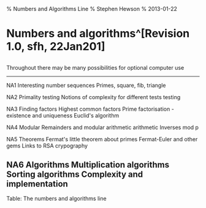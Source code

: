 % Numbers and Algorithms Line
% Stephen Hewson
% 2013-01-22

# Numbers and algorithms^[Revision 1.0, sfh, 22Jan201]

## 
Throughout there may be many possibilities for optional computer use

-----      ---------------------------- ----------------------------------------------            
NA1        Interesting number sequences Primes, square, fib, triangle

NA2        Primality testing            Notions of complexity for different tests
           testing

NA3        Finding factors              Highest common factors
                                        Prime factorisation - existence and uniqueness
                                        Euclid's algorithm

NA4        Modular                      Remainders and modular arithmetic
           arithmetic                   Inverses mod p

NA5        Theorems                     Fermat's little theorem
           about primes                 Fermat-Euler and other gems
                                        Links to RSA crypography

NA6        Algorithms                   Multiplication algorithms
                                        Sorting algorithms
                                        Complexity and implementation
----------------------------------------------------------------------------------------           

Table: The numbers and algorithms line
                            
                                                                               
















